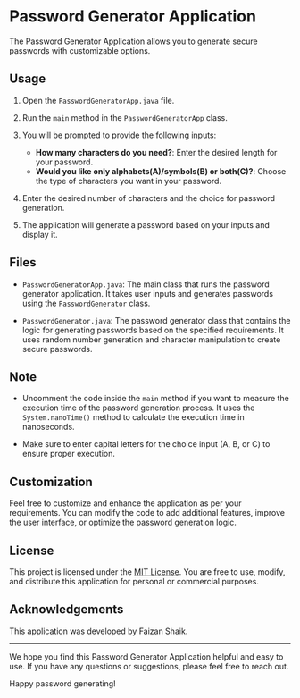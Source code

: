 # Password Generator Application

The Password Generator Application allows you to generate secure passwords with customizable options.

## Usage

1. Open the `PasswordGeneratorApp.java` file.

2. Run the `main` method in the `PasswordGeneratorApp` class.

3. You will be prompted to provide the following inputs:
   - **How many characters do you need?**: Enter the desired length for your password.
   - **Would you like only alphabets(A)/symbols(B) or both(C)?**: Choose the type of characters you want in your password.

4. Enter the desired number of characters and the choice for password generation.

5. The application will generate a password based on your inputs and display it.

## Files

- `PasswordGeneratorApp.java`: The main class that runs the password generator application. It takes user inputs and generates passwords using the `PasswordGenerator` class.

- `PasswordGenerator.java`: The password generator class that contains the logic for generating passwords based on the specified requirements. It uses random number generation and character manipulation to create secure passwords.

## Note

- Uncomment the code inside the `main` method if you want to measure the execution time of the password generation process. It uses the `System.nanoTime()` method to calculate the execution time in nanoseconds.

- Make sure to enter capital letters for the choice input (A, B, or C) to ensure proper execution.

## Customization

Feel free to customize and enhance the application as per your requirements. You can modify the code to add additional features, improve the user interface, or optimize the password generation logic.

## License

This project is licensed under the [MIT License](LICENSE). You are free to use, modify, and distribute this application for personal or commercial purposes.

## Acknowledgements

This application was developed by Faizan Shaik. 

---

We hope you find this Password Generator Application helpful and easy to use. If you have any questions or suggestions, please feel free to reach out.

Happy password generating!
